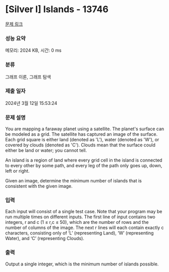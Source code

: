 # [Silver I] Islands - 13746 

[문제 링크](https://www.acmicpc.net/problem/13746) 

### 성능 요약

메모리: 2024 KB, 시간: 0 ms

### 분류

그래프 이론, 그래프 탐색

### 제출 일자

2024년 3월 12일 15:53:24

### 문제 설명

<p>You are mapping a faraway planet using a satellite. The planet's surface can be modeled as a grid. The satellite has captured an image of the surface. Each grid square is either land (denoted as 'L'), water (denoted as 'W'), or covered by clouds (denoted as 'C'). Clouds mean that the surface could either be land or water; you cannot tell.</p>

<p>An island is a region of land where every grid cell in the island is connected to every other by some path, and every leg of the path only goes up, down, left or right.</p>

<p>Given an image, determine the minimum number of islands that is consistent with the given image.</p>

### 입력 

 <p>Each input will consist of a single test case. Note that your program may be run multiple times on different inputs. The first line of input contains two integers, r and c (1 ≤ r,c ≤ 50), which are the number of rows and the number of columns of the image. The next r lines will each contain exactly c characters, consisting only of ‘L’ (representing Land), ‘W’ (representing Water), and ‘C’ (representing Clouds).</p>

### 출력 

 <p>Output a single integer, which is the minimum number of islands possible.</p>

